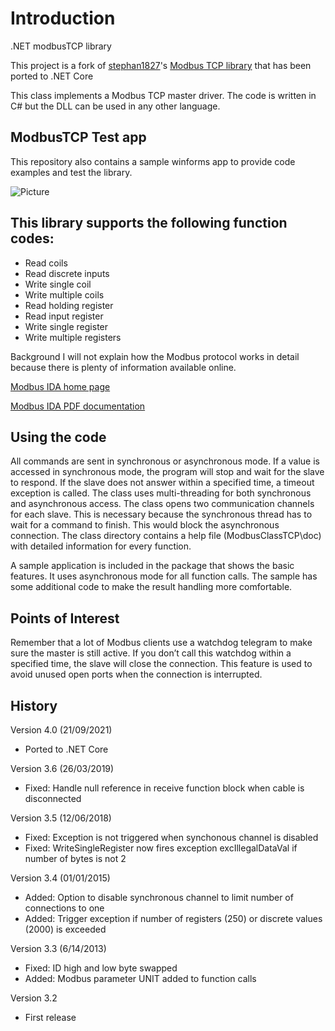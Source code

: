 # Introduction

.NET modbusTCP library

This project is a fork of [stephan1827](https://github.com/stephan1827)'s [Modbus TCP library](https://github.com/stephan1827/modbusTCP-DotNET) that has been ported to .NET Core

This class implements a Modbus TCP master driver. The code is written in C# but the DLL can
be used in any other language.

## ModbusTCP Test app

This repository also contains a sample winforms app to provide code examples and test the library.

![Picture](https://github.com/Cteso/ModbusTCP.NET/blob/main/Screenshot.png)

## This library supports the following function codes:

-   Read coils
-   Read discrete inputs
-   Write single coil
-   Write multiple coils
-   Read holding register
-   Read input register
-   Write single register
-   Write multiple registers

Background
I will not explain how the Modbus protocol works in detail because there is plenty of information available online.

[Modbus IDA home page](http://www.modbus.org/)

[Modbus IDA PDF documentation](http://www.modbus.org/docs/Modbus_Messaging_Implementation_Guide_V1_0a.pdf)

## Using the code

All commands are sent in synchronous or asynchronous mode. If a value is accessed in synchronous mode, the program will stop and wait for the slave to respond. If the slave does not answer within a specified time, a timeout exception is called. The class uses multi-threading for both synchronous and asynchronous access. The class opens two communication channels for each slave. This is necessary because the synchronous thread has to wait for a command to finish. This would block the asynchronous connection. The class directory contains a help file (ModbusClassTCP\doc) with detailed information for every function.

A sample application is included in the package that shows the basic features. It uses asynchronous mode for all function calls. The sample has some additional code to make the result handling more comfortable.

## Points of Interest

Remember that a lot of Modbus clients use a watchdog telegram to make sure the master is still active. If you don’t call this watchdog within a specified time, the slave will close the connection. This feature is used to avoid unused open ports when the connection is interrupted.

## History

Version 4.0 (21/09/2021)

-   Ported to .NET Core

Version 3.6 (26/03/2019)

-   Fixed: Handle null reference in receive function block when cable is disconnected

Version 3.5 (12/06/2018)

-   Fixed: Exception is not triggered when synchonous channel is disabled
-   Fixed: WriteSingleRegister now fires exception excIllegalDataVal if number of bytes is not 2

Version 3.4 (01/01/2015)

-   Added: Option to disable synchronous channel to limit number of connections to one
-   Added: Trigger exception if number of registers (250) or discrete values (2000) is exceeded

Version 3.3 (6/14/2013)

-   Fixed: ID high and low byte swapped
-   Added: Modbus parameter UNIT added to function calls

Version 3.2

-   First release
